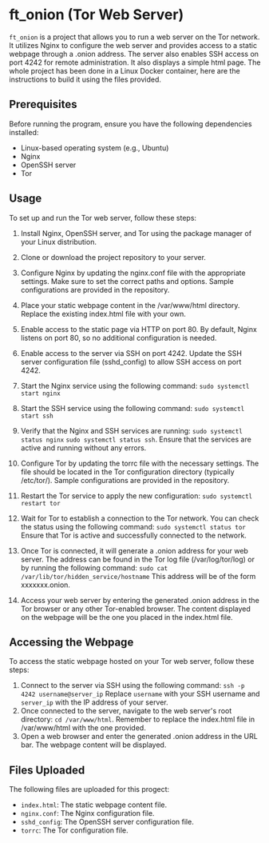 # ft_onion (Tor Web Server)

`ft_onion` is a project that allows you to run a web server on the Tor network. It utilizes Nginx to configure the web server and provides access to a static webpage through a .onion address. The server also enables SSH access on port 4242 for remote administration. It also displays a simple html page. The whole project has been done in a Linux Docker container, here are the instructions to build it using the files provided.

## Prerequisites

Before running the program, ensure you have the following dependencies installed:

- Linux-based operating system (e.g., Ubuntu)
- Nginx
- OpenSSH server
- Tor

## Usage

To set up and run the Tor web server, follow these steps:

1. Install Nginx, OpenSSH server, and Tor using the package manager of your Linux distribution.
2. Clone or download the project repository to your server.
3. Configure Nginx by updating the nginx.conf file with the appropriate settings. Make sure to set the correct paths and options. Sample configurations are provided in the repository.

4. Place your static webpage content in the /var/www/html directory. Replace the existing index.html file with your own.
5. Enable access to the static page via HTTP on port 80. By default, Nginx listens on port 80, so no additional configuration is needed.
6. Enable access to the server via SSH on port 4242. Update the SSH server configuration file (sshd_config) to allow SSH access on port 4242.
7. Start the Nginx service using the following command:
`sudo systemctl start nginx`
8. Start the SSH service using the following command:
`sudo systemctl start ssh`
9. Verify that the Nginx and SSH services are running:
   `sudo systemctl status nginx`
   `sudo systemctl status ssh`.
Ensure that the services are active and running without any errors.
10. Configure Tor by updating the torrc file with the necessary settings. The file should be located in the Tor configuration directory (typically /etc/tor/). Sample configurations are provided in the repository.
11. Restart the Tor service to apply the new configuration:
`sudo systemctl restart tor`
12. Wait for Tor to establish a connection to the Tor network. You can check the status using the following command:
`sudo systemctl status tor`
Ensure that Tor is active and successfully connected to the network.
13. Once Tor is connected, it will generate a .onion address for your web server. The address can be found in the Tor log file (/var/log/tor/log) or by running the following command:
`sudo cat /var/lib/tor/hidden_service/hostname`
This address will be of the form xxxxxxx.onion.
14. Access your web server by entering the generated .onion address in the Tor browser or any other Tor-enabled browser. The content displayed on the webpage will be the one you placed in the index.html file.

## Accessing the Webpage

To access the static webpage hosted on your Tor web server, follow these steps:

1. Connect to the server via SSH using the following command:
`ssh -p 4242 username@server_ip`
Replace `username` with your SSH username and `server_ip` with the IP address of your server.
2. Once connected to the server, navigate to the web server's root directory:
`cd /var/www/html`. Remember to replace the index.html file in /var/www/html with the one provided.
3. Open a web browser and enter the generated .onion address in the URL bar. The webpage content will be displayed.

## Files Uploaded

The following files are uploaded for this progect:

- `index.html`: The static webpage content file.
- `nginx.conf`: The Nginx configuration file.
- `sshd_config`: The OpenSSH server configuration file.
- `torrc`: The Tor configuration file.
